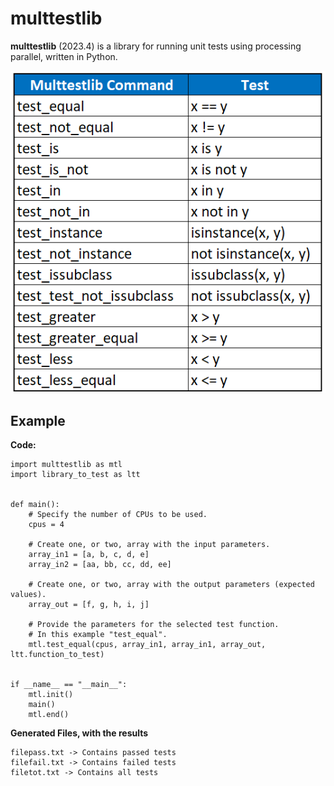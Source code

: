  # multtestlib

**multtestlib** (2023.4) is a library for running unit tests using processing parallel, written in Python.

![table](https://github.com/alvarengaricardo/multtestlib/blob/main/table.png?raw=true.png)

## Example

**Code:**

    import multtestlib as mtl
    import library_to_test as ltt
    

    def main():
        # Specify the number of CPUs to be used.
        cpus = 4

        # Create one, or two, array with the input parameters.
        array_in1 = [a, b, c, d, e]
        array_in2 = [aa, bb, cc, dd, ee]

        # Create one, or two, array with the output parameters (expected values).
        array_out = [f, g, h, i, j]

        # Provide the parameters for the selected test function.
        # In this example "test_equal".
        mtl.test_equal(cpus, array_in1, array_in1, array_out, ltt.function_to_test)


    if __name__ == "__main__":
        mtl.init()
        main()
        mtl.end()


**Generated Files, with the results**

    filepass.txt -> Contains passed tests
    filefail.txt -> Contains failed tests
    filetot.txt -> Contains all tests
